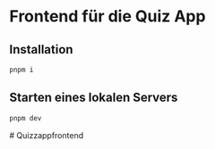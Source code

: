 # Frontend für die Quiz App

## Installation

```bash
pnpm i
```

## Starten eines lokalen Servers

```bash
pnpm dev
```
#   Q u i z z a p p f r o n t e n d  
 